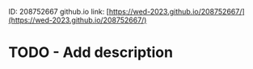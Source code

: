 ID: 208752667
github.io link: [https://wed-2023.github.io/208752667/](https://wed-2023.github.io/208752667/)

# TODO - Add description